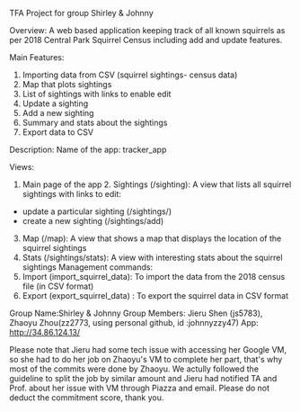 TFA Project for group Shirley & Johnny

Overview:
A web based application keeping track of all known squirrels as per 2018 Central Park Squirrel Census including add and update features.

Main Features:
1. Importing data from CSV (squirrel sightings- census data)
2. Map that plots sightings
3. List of sightings with links to enable edit
4. Update a sighting
5. Add a new sighting
6. Summary and stats about the sightings
7. Export data to CSV

Description:
Name of the app: tracker_app

Views:
1. Main page of the app 2. Sightings (/sighting): A view that lists all squirrel sightings with links to edit:
- update a particular sighting (/sightings/)
- create a new sighting (/sightings/add)
3. Map (/map): A view that shows a map that displays the location of the squirrel sightings
4. Stats (/sightings/stats): A view with interesting stats about the squirrel sightings
Management commands:
1. Import (import_squirrel_data): To import the data from the 2018 census file (in CSV format)
2. Export (export_squirrel_data) : To export the squirrel data in CSV format

Group Name:Shirley & Johnny
Group Members: Jieru Shen (js5783), Zhaoyu Zhou(zz2773, using personal github, id :johnnyzzy47)
App: http://34.86.124.13/

Please note that Jieru had some tech issue with accessing her Google VM, so she had to do her job on Zhaoyu's VM to complete her part, that's why most of the commits were done by Zhaoyu. We actully followed the guideline to split the job by similar amount and Jieru had notified TA and Prof. about her issue with VM through Piazza and email. Please do not deduct the commitment score, thank you. 
